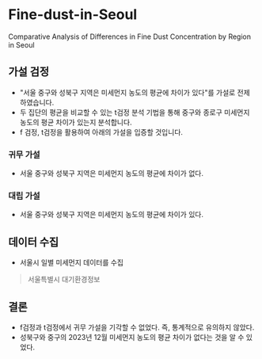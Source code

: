 # Fine-dust-in-Seoul
Comparative Analysis of Differences in Fine Dust Concentration by Region in Seoul

## 가설 검정
- "서울 중구와 성북구 지역은 미세먼지 농도의 평균에 차이가 있다"를 가설로 전제 하였습니다.
- 두 집단의 평균을 비교할 수 있는 t검정 분석 기법을 통해 중구와 종로구 미세먼지 농도의 평균 차이가 있는지 분석합니다.
- f 검정, t검정을 활용하여 아래의 가설을 입증할 것입니다.

### 귀무 가설
- 서울 중구와 성북구 지역은 미세먼지 농도의 평균에 차이가 없다.

### 대립 가설
- 서울 중구와 성북구 지역은 미세먼지 농도의 평균에 차이가 있다.

## 데이터 수집
- 서울시 일별 미세먼지 데이터를 수집
> 서울특별시 대기환경정보 

## 결론 
- f검정과 t검정에서 귀무 가설을 기각할 수 없었다. 즉, 통계적으로 유의하지 않았다. 
- 성북구와 중구의 2023년 12월 미세먼지 농도의 평균 차이가 없다는 것을 알 수 있었다.